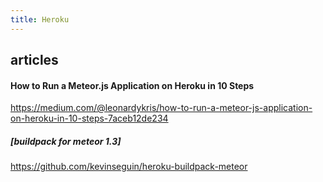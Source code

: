 ```yaml
---
title: Heroku
---
```



## articles

#### How to Run a Meteor.js Application on Heroku in 10 Steps
https://medium.com/@leonardykris/how-to-run-a-meteor-js-application-on-heroku-in-10-steps-7aceb12de234
##### [buildpack for meteor 1.3]
https://github.com/kevinseguin/heroku-buildpack-meteor

